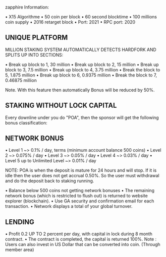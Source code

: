 zapphire Information:

• X15 Algorithme
• 50 coin per block
• 60 second blocktime
• 100 millions coin supply
• 2016 retarget block
• Port: 2021
• RPC port: 2020


UNIQUE PLATFORM
---------------
MILLION STAKING SYSTEM AUTOMATICALLY DETECTS HARDFORK AND SPLITS UP INTO SECTIONS:

• Break up block to 1, 30 million
• Break up block to 2, 15 million
• Break up block to 3, 7.5 million
• Break up block to 4, 3.75 million
• Break the block to 5, 1.875 million
• Break up block to 6, 0.9375 million
• Break the block to 7, 0.46875 million

Note. With this feature then automatically Bonus will be reduced by 50%.


STAKING WITHOUT LOCK CAPITAL
---------------------------

Every downline under you do "POA", then the sponsor will get the following bonus classification:


NETWORK BONUS
-------------

• Level 1 ~> 0.1% / day, terms (minimum account balance 500 coins)
• Level 2 ~> 0.075% / day
• Level 3 ~> 0.05% / day
• Level 4 ~> 0.03% / day
• Level 5 up to Unlimited Level ~> 0.01% / day

NOTE:
POA is when the deposit is mature for 24 hours and will stop. If it is idle then the user does not get accrual 0.50%. So the user must withdrawal and do the deposit back to staking running.


• Balance below 500 coins not getting network bonuses
• The remaining network bonus (which is restricted to flush out) is returned to website explorer (blockchain).
• Use GA security and confirmation email for each transaction.
• Network displays a total of your global turnover.

LENDING
-------
• Profit 0.2 UP TO 2 percent per day, with capital in lock during 8 month contract.
• The contract is completed, the capital is returned 100%.
Note : Users can also invest in US Dollar that can be converted into coin. (Through member area)

